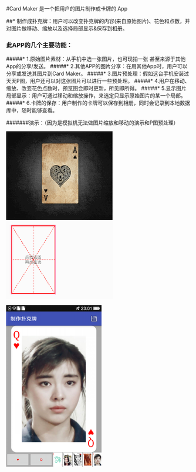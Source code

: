#Card Maker 是一个把用户的图片制作成卡牌的 App




##* 制作成扑克牌：用户可以改变扑克牌的内容(来自原始图片)、花色和点数，并对图片做移动、缩放以及选择局部显示&保存到相册。



### 此APP的几个主要功能：

#####* 1.原始图片素材：从手机中选一张图片，也可现拍一张 甚至来源于其他App的分享/发送。
#####* 2.其他APP的图片分享：在用其他App时，用户可以分享或发送其图片到Card Maker。
#####* 3.图片预处理：假如这台手机安装过天天P图，用户还可以对这张图片可以进行一些预处理。
#####* 4.用户在移动、缩放、改变花色点数时，预览图会即时更新，所见即所得。
#####* 5.显示图片局部显示：用户可通过移动和缩放操作，来选定只显示原始图片的某一个局部。
#####* 6.卡牌的保存：用户制作的卡牌可以保存到相册，同时会记录到本地数据库中，随时能够查看。


#######演示：（因为是模拟机无法做图片缩放和移动的演示和P图预处理）

![image](https://github.com/sallyQin/CardMaker/raw/master/app/src/main/res/drawable/readme_display1.gif) 


![image](https://github.com/sallyQin/CardMaker/raw/master/app/src/main/res/drawable/readme_pic.png) 
